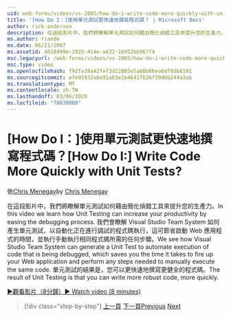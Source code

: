 ```yaml
---
uid: web-forms/videos/vs-2005/how-do-i-write-code-more-quickly-with-unit-tests
title: '[How Do I：]使用單元測試更快速地撰寫程式碼？ | Microsoft Docs'
author: rick-anderson
description: 在這段影片中，我們將瞭解單元測試如何藉由簡化偵錯工具來提升您的生產力。 我們會看到 Visual Studio Team System 如何產生 。
ms.author: riande
ms.date: 06/21/2007
ms.assetid: 4618499e-1925-414e-a432-16952bb967f4
msc.legacyurl: /web-forms/videos/vs-2005/how-do-i-write-code-more-quickly-with-unit-tests
msc.type: video
ms.openlocfilehash: f92fa38a42fe73d22085e5a88b66ea6df0d68191
ms.sourcegitcommit: e7e91932a6e91a63e2e46417626f39d6b244a3ab
ms.translationtype: MT
ms.contentlocale: zh-TW
ms.lasthandoff: 03/06/2020
ms.locfileid: "78639808"
---
```

# <a name="how-do-i-write-code-more-quickly-with-unit-tests"></a><span data-ttu-id="a1b1d-105">[How Do I：]使用單元測試更快速地撰寫程式碼？</span><span class="sxs-lookup"><span data-stu-id="a1b1d-105">[How Do I:] Write Code More Quickly with Unit Tests?</span></span>

<span data-ttu-id="a1b1d-106">依[Chris Menegay](https://twitter.com/CMenegay)</span><span class="sxs-lookup"><span data-stu-id="a1b1d-106">by [Chris Menegay](https://twitter.com/CMenegay)</span></span>

<span data-ttu-id="a1b1d-107">在這段影片中，我們將瞭解單元測試如何藉由簡化偵錯工具來提升您的生產力。</span><span class="sxs-lookup"><span data-stu-id="a1b1d-107">In this video we learn how Unit Testing can increase your productivity by easing the debugging process.</span></span> <span data-ttu-id="a1b1d-108">我們會瞭解 Visual Studio Team System 如何產生單元測試，以自動化正在進行調試的程式碼執行，這可節省啟動 Web 應用程式的時間，並執行手動執行相同程式碼所需的任何步驟。</span><span class="sxs-lookup"><span data-stu-id="a1b1d-108">We see how Visual Studio Team System can generate a Unit Test to automate execution of code that is being debugged, which saves you the time it takes to fire up your Web application and perform any steps needed to manually execute the same code.</span></span> <span data-ttu-id="a1b1d-109">單元測試的結果是，您可以更快速地撰寫更健全的程式碼。</span><span class="sxs-lookup"><span data-stu-id="a1b1d-109">The result of Unit Testing is that you can write more robust code, more quickly.</span></span>

[<span data-ttu-id="a1b1d-110">&#9654;觀看影片（8分鐘）</span><span class="sxs-lookup"><span data-stu-id="a1b1d-110">&#9654; Watch video (8 minutes)</span></span>](https://channel9.msdn.com/Blogs/ASP-NET-Site-Videos/how-do-i-write-code-more-quickly-with-unit-tests)

> [!div class="step-by-step"]
> <span data-ttu-id="a1b1d-111">[上一頁](how-do-i-create-my-own-bug-work-item.md)
> [下一頁](how-do-i-practice-test-driven-development.md)</span><span class="sxs-lookup"><span data-stu-id="a1b1d-111">[Previous](how-do-i-create-my-own-bug-work-item.md)
[Next](how-do-i-practice-test-driven-development.md)</span></span>
